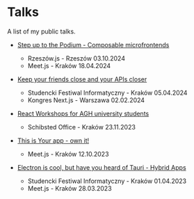 # Talks
A list of my public talks.

- [Step up to the Podium - Composable microfrontends](https://github.com/Eghizio/step-up-to-the-podium-composable-microfrontends-talk)
  - Rzeszów.js - Rzeszów 03.10.2024
  - Meet.js - Kraków 18.04.2024

- [Keep your friends close and your APIs closer](https://github.com/Eghizio/keep-your-friends-close-and-your-apis-closer-talk)
  - Studencki Festiwal Informatyczny - Kraków 05.04.2024
  - Kongres Next.js - Warszawa 02.02.2024
 
- [React Workshops for AGH university students](https://github.com/Eghizio/react-workshops-stp-agh)
  - Schibsted Office - Kraków 23.11.2023

- [This is Your app - own it!](https://github.com/Eghizio/this-is-your-app-own-it-talk)
  - Meet.js - Kraków 12.10.2023

- [Electron is cool, but have you heard of Tauri - Hybrid Apps](https://github.com/Eghizio/tauri-talk)
  - Studencki Festiwal Informatyczny - Kraków 01.04.2023
  - Meet.js - Kraków 28.03.2023
